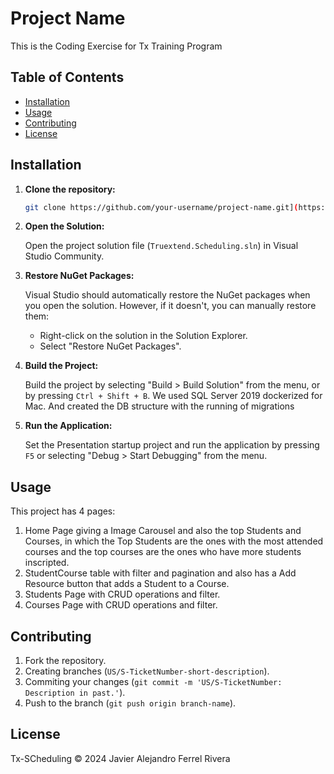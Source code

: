 # Project Name

This is the Coding Exercise for Tx Training Program

## Table of Contents

- [Installation](#installation)
- [Usage](#usage)
- [Contributing](#contributing)
- [License](#license)

## Installation

1. **Clone the repository:**

    ```bash
    git clone https://github.com/your-username/project-name.git](https://github.com/Jav4nsJuice/scheduling-api.git
    ```

2. **Open the Solution:**

    Open the project solution file (`Truextend.Scheduling.sln`) in Visual Studio Community. 

3. **Restore NuGet Packages:**

    Visual Studio should automatically restore the NuGet packages when you open the solution. However, if it doesn't, you can manually restore them:

    - Right-click on the solution in the Solution Explorer.
    - Select "Restore NuGet Packages".

4. **Build the Project:**

    Build the project by selecting "Build > Build Solution" from the menu, or by pressing `Ctrl + Shift + B`. We used SQL Server 2019 dockerized for Mac. And created the DB structure with the running of migrations

5. **Run the Application:**

    Set the Presentation startup project and run the application by pressing `F5` or selecting "Debug > Start Debugging" from the menu.

## Usage

This project has 4 pages:
1. Home Page giving a Image Carousel and also the top Students and Courses, in which the Top Students are the ones with the most attended courses and the top courses are the ones who have more students inscripted.
2. StudentCourse table with filter and pagination and also has a Add Resource button that adds a Student to a Course.
3. Students Page with CRUD operations and filter.
4. Courses Page with CRUD operations and filter. 

## Contributing

1. Fork the repository.
2. Creating branches (`US/S-TicketNumber-short-description`).
3. Commiting your changes (`git commit -m 'US/S-TicketNumber: Description in past.'`).
4. Push to the branch (`git push origin branch-name`).

## License

Tx-SCheduling © 2024 Javier Alejandro Ferrel Rivera
